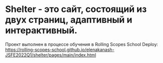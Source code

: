 # Shelter - это сайт, состоящий из двух страниц, адаптивный и интерактивный.
Проект выполнен в процессе обучения в Rolling Scopes School
Deploy: https://rolling-scopes-school.github.io/elenakanash-JSFE2022Q1/shelter/pages/main/index.html
